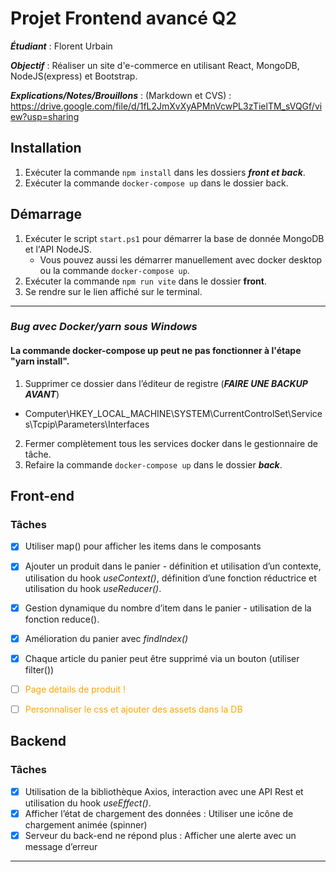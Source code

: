 # Projet Frontend avancé Q2
***Étudiant*** : Florent Urbain

***Objectif*** : Réaliser un site d'e-commerce en utilisant React, MongoDB, NodeJS(express) et Bootstrap.

***Explications/Notes/Brouillons*** : (Markdown et CVS) : https://drive.google.com/file/d/1fL2JmXvXyAPMnVcwPL3zTielTM_sVQGf/view?usp=sharing

## Installation 
1. Exécuter la commande `npm install` dans les dossiers ***front et back***.
2. Exécuter la commande `docker-compose up` dans le dossier back.

## Démarrage 
1. Exécuter le script `start.ps1` pour démarrer la base de donnée MongoDB et l'API NodeJS.
   - Vous pouvez aussi les démarrer manuellement avec docker desktop ou la commande `docker-compose up`.
2. Exécuter la commande `npm run vite` dans le dossier **front**.
3. Se rendre sur le lien affiché sur le terminal.


---
### ***Bug avec Docker/yarn sous Windows***
#### La commande docker-compose up peut ne pas fonctionner à l'étape "yarn install".
1. Supprimer ce dossier dans l’éditeur de registre (***FAIRE UNE BACKUP AVANT***)
  - Computer\HKEY_LOCAL_MACHINE\SYSTEM\CurrentControlSet\Services\Tcpip\Parameters\Interfaces
2. Fermer complètement tous les services docker dans le gestionnaire de tâche.
3. Refaire la commande `docker-compose up` dans le dossier ***back***.


## Front-end 
### Tâches 

- [x] Utiliser map() pour afficher les items dans le composants <Products />
- [x] Ajouter un produit dans le panier - définition et utilisation d’un contexte, utilisation du hook _useContext()_, définition d’une fonction réductrice et utilisation du hook _useReducer()_.
- [x]  Gestion dynamique du nombre d’item dans le panier -  utilisation de la fonction reduce().

- [x] Amélioration du panier avec _findIndex()_
- [X] Chaque article du panier peut être supprimé via un bouton (utiliser filter())
- [ ] <span style="color:orange">Page détails de produit !</span>
- [ ] <span style="color:orange">Personnaliser le css et ajouter des assets dans la DB </span>

## Backend
### Tâches 
- [x]  Utilisation de la bibliothèque Axios, interaction avec une API Rest et utilisation du hook _useEffect()_.
- [x]  Afficher l’état de chargement des données : Utiliser une icône de chargement animée (spinner)
- [x]  Serveur du back-end ne répond plus : Afficher une alerte avec un message d’erreur
---
